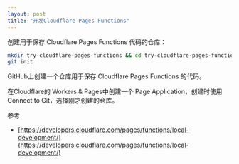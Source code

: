 ```yaml
---
layout: post
title: "开发Cloudflare Pages Functions"
---
```

创建用于保存 Cloudflare Pages Functions 代码的仓库：

```bash
mkdir try-cloudflare-pages-functions && cd try-cloudflare-pages-functions && \
git init
```

GitHub上创建一个仓库用于保存 Cloudflare Pages Functions 的代码。

在Cloudflare的 Workers & Pages中创建一个 Page Application，创建时使用 Connect to Git，选择刚才创建的仓库。

参考

- [https://developers.cloudflare.com/pages/functions/local-development/](https://developers.cloudflare.com/pages/functions/local-development/)
